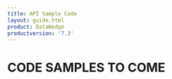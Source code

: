 ```yaml
---
title: API Sample Code 
layout: guide.html
product: DataWedge
productversion: '7.3'
---
```


# CODE SAMPLES TO COME
